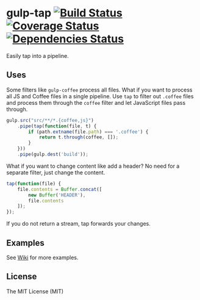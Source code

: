 # gulp-tap [![Build Status](https://travis-ci.org/geejs/gulp-tap.svg?branch=master)](https://travis-ci.org/geejs/gulp-tap) [![Coverage Status](https://coveralls.io/repos/github/geejs/gulp-tap/badge.svg?branch=master)](https://coveralls.io/github/geejs/gulp-tap?branch=master) [![Dependencies Status](https://david-dm.org/geejs/gulp-tap.svg)](https://david-dm.org/geejs/gulp-tap)

Easily tap into a pipeline.

## Uses

Some filters like `gulp-coffee` process all files. What if you want to process
all JS and Coffee files in a single pipeline. Use `tap` to filter out `.coffee`
files and process them through the `coffee` filter and let JavaScript files
pass through.

```js
gulp.src("src/**/*.{coffee,js}")
    .pipe(tap(function(file, t) {
        if (path.extname(file.path) === '.coffee') {
            return t.through(coffee, []);
        }
    }))
    .pipe(gulp.dest('build'));
```

What if you want to change content like add a header? No need for a separate
filter, just change the content.

```js
tap(function(file) {
    file.contents = Buffer.concat([
        new Buffer('HEADER'),
        file.contents
    ]);
});
```

If you do not return a stream, tap forwards your changes.

## Examples

See [Wiki](https://github.com/geejs/gulp-tap/wiki) for more examples.

## License

The MIT License (MIT)
